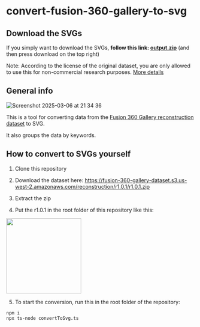 # convert-fusion-360-gallery-to-svg

## Download the SVGs

If you simply want to download the SVGs, **follow this link: [output.zip](https://github.com/conradlempert/convert-fusion-360-gallery-to-svg/blob/master/output.zip)** (and then press download on the top right)

Note: According to the license of the original dataset, you are only allowed to use this for non-commercial research purposes. [More details](https://github.com/AutodeskAILab/Fusion360GalleryDataset/blob/master/LICENSE.md)

## General info

![Screenshot 2025-03-06 at 21 34 36](https://github.com/user-attachments/assets/a4731293-b962-4c5d-9e52-82ec9e20c1b7)

This is a tool for converting data from the [Fusion 360 Gallery reconstruction dataset](https://github.com/AutodeskAILab/Fusion360GalleryDataset/blob/master/docs/reconstruction.md) to SVG.

It also groups the data by keywords.

## How to convert to SVGs yourself

1. Clone this repository
2. Download the dataset here: https://fusion-360-gallery-dataset.s3.us-west-2.amazonaws.com/reconstruction/r1.0.1/r1.0.1.zip
3. Extract the zip

4. Put the r1.0.1 in the root folder of this repository like this:

<img src="https://github.com/user-attachments/assets/3e6f5188-e7eb-4c23-a0a8-e3a85c79c4d4" width="200"/>

5. To start the conversion, run this in the root folder of the repository:

```
npm i
npx ts-node convertToSvg.ts
```
